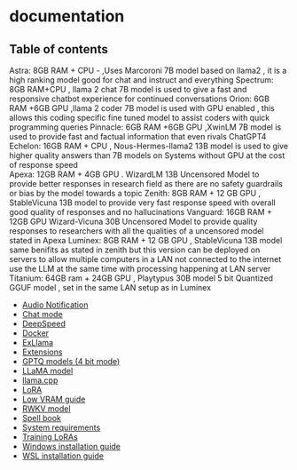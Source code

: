 # documentation

## Table of contents
Astra: 8GB RAM + CPU - ,Uses Marcoroni 7B model based on llama2 , it is a high ranking model good for chat and instruct and everything
Spectrum: 8GB RAM+CPU , llama 2 chat 7B model is used to give a fast and responsive chatbot experience for continued conversations 
Orion: 6GB RAM +6GB GPU ,llama 2 coder 7B model is used with GPU enabled , this allows this coding specific fine tuned model to assist coders with quick programming queries 
Pinnacle: 6GB RAM +6GB GPU ,XwinLM 7B model is used to provide fast and factual information that even rivals ChatGPT4 
Echelon: 16GB RAM + CPU , Nous-Hermes-llama2 13B model is used to give higher quality answers than 7B models on Systems without GPU at the cost of response speed  
Apexa: 12GB RAM + 4GB GPU . WizardLM 13B Uncensored Model to provide better responses in research field as there are no safety guardrails or bias by the model towards a topic
Zenith: 8GB RAM + 12 GB GPU , StableVicuna 13B model to provide very fast response speed with overall good quality of responses and no hallucinations
Vanguard: 16GB RAM + 12GB GPU Wizard-Vicuna 30B Uncensored Model to provide quality responses to researchers with all the qualities of a uncensored model stated in Apexa
Luminex: 8GB RAM + 12 GB GPU , StableVicuna 13B model same benifits as stated in zenith but this version can be deployed on servers to allow multiple computers in a LAN not connected to the internet use the LLM at the same time with processing happening at LAN server
Titanium: 64GB ram + 24GB GPU , Playtypus 30B model 5 bit Quantized GGUF model  , set in the same LAN setup as in Luminex 

* [Audio Notification](Audio-Notification.md)
* [Chat mode](Chat-mode.md)
* [DeepSpeed](DeepSpeed.md)
* [Docker](Docker.md)
* [ExLlama](ExLlama.md)
* [Extensions](Extensions.md)
* [GPTQ models (4 bit mode)](GPTQ-models-(4-bit-mode).md)
* [LLaMA model](LLaMA-model.md)
* [llama.cpp](llama.cpp.md)
* [LoRA](LoRA.md)
* [Low VRAM guide](Low-VRAM-guide.md)
* [RWKV model](RWKV-model.md)
* [Spell book](Spell-book.md)
* [System requirements](System-requirements.md)
* [Training LoRAs](Training-LoRAs.md)
* [Windows installation guide](Windows-installation-guide.md)
* [WSL installation guide](WSL-installation-guide.md)
